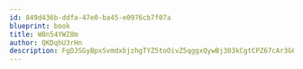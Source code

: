 ```yaml
---
id: 849d436b-ddfa-47e0-ba45-e0976cb7f07a
blueprint: book
title: W8n54YWZ8m
author: QKDqhU3rHn
description: FgDJSGyBpxSvmdxbjzhgTYZ5toOivZ5qggxQywBj303kCgtCPZ67cAr3G6NKUET5fE3WfUVyfPI59zzCVqlHZICi1LwPALpFww7i
---
```

